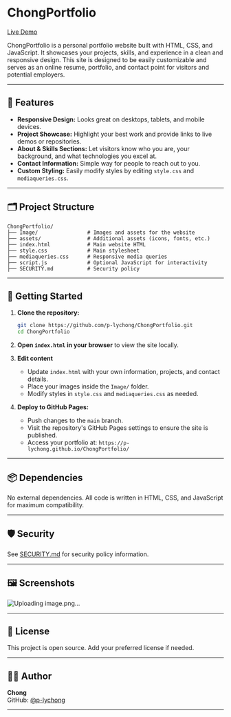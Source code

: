 # ChongPortfolio

[Live Demo](https://p-lychong.github.io/ChongPortfolio/)

ChongPortfolio is a personal portfolio website built with HTML, CSS, and JavaScript. It showcases your projects, skills, and experience in a clean and responsive design. This site is designed to be easily customizable and serves as an online resume, portfolio, and contact point for visitors and potential employers.

---

## 🚀 Features

- **Responsive Design:** Looks great on desktops, tablets, and mobile devices.
- **Project Showcase:** Highlight your best work and provide links to live demos or repositories.
- **About & Skills Sections:** Let visitors know who you are, your background, and what technologies you excel at.
- **Contact Information:** Simple way for people to reach out to you.
- **Custom Styling:** Easily modify styles by editing `style.css` and `mediaqueries.css`.

---

## 🗂️ Project Structure

```
ChongPortfolio/
├── Image/                # Images and assets for the website
├── assets/               # Additional assets (icons, fonts, etc.)
├── index.html            # Main website HTML
├── style.css             # Main stylesheet
├── mediaqueries.css      # Responsive media queries
├── script.js             # Optional JavaScript for interactivity
├── SECURITY.md           # Security policy
```

---

## 📝 Getting Started

1. **Clone the repository:**
   ```bash
   git clone https://github.com/p-lychong/ChongPortfolio.git
   cd ChongPortfolio
   ```

2. **Open `index.html` in your browser** to view the site locally.

3. **Edit content**  
   - Update `index.html` with your own information, projects, and contact details.
   - Place your images inside the `Image/` folder.
   - Modify styles in `style.css` and `mediaqueries.css` as needed.

4. **Deploy to GitHub Pages:**  
   - Push changes to the `main` branch.
   - Visit the repository's GitHub Pages settings to ensure the site is published.
   - Access your portfolio at: `https://p-lychong.github.io/ChongPortfolio/`

---

## 📦 Dependencies

No external dependencies. All code is written in HTML, CSS, and JavaScript for maximum compatibility.

---

## 🛡️ Security

See [SECURITY.md](https://github.com/p-lychong/ChongPortfolio/blob/main/SECURITY.md) for security policy information.

---

## 🖼️ Screenshots

![Uploading image.png…]()


---

## 📄 License

This project is open source. Add your preferred license if needed.

---

## 🙋‍♂️ Author

**Chong**  
GitHub: [@p-lychong](https://github.com/p-lychong)

---
